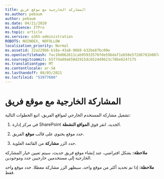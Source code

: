 ```yaml
---
title: المشاركة الخارجية مع موقع فريق
ms.author: pebaum
author: pebaum
ms.date: 04/21/2020
ms.audience: ITPro
ms.topic: article
ms.service: o365-administration
ROBOTS: NOINDEX, NOFOLLOW
localization_priority: Normal
ms.assetid: 22a229b6-b18a-43a8-9868-b32be87bc09e
ms.openlocfilehash: fac10d862611cab95933576fde59bdaf1eb58e572d6781b087c48d2c332e205d
ms.sourcegitcommit: b5f7da89a650d2915dc652449623c78be6247175
ms.translationtype: MT
ms.contentlocale: ar-SA
ms.lasthandoff: 08/05/2021
ms.locfileid: "53977680"
---
```

# <a name="external-sharing-with-a-team-site"></a>المشاركة الخارجية مع موقع فريق

تشغيل مشاركة المستخدم الخارجي لمواقع الفريق، اتبع الخطوات التالية: 
  
1. في مركز إدارة SharePoint الجديد، انقر فوق **المواقع النشطة**.
  
2. حدد موقع يحتوي على قالب **موقع** الفريق. 
  
3. حدد الزر **مشاركة** من القائمة العلوية. 
  
 **ملاحظة:** بشكل افتراضي، عند إنشاء موقع فريق حديث، سيتم تعيين خيار المشاركة الخارجية إلى مستخدمين خارجيين جدد وموجودين. 
  
 **ملاحظة:** إذا تم تحديد أكثر من موقع  واحد، سيظهر الزر مشاركة معطلا. حدد موقع واحد فقط. 
  

